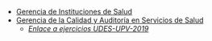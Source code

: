 - [Gerencia de Instituciones de Salud](https://www.udes.edu.co/programas-de-posgrado/gerencia-de-instituciones-de-salud)    
- [Gerencia de la Calidad y Auditoría en Servicios de Salud](https://www.udes.edu.co/programas-de-posgrado/gerencia-de-la-calidad-y-auditoria-en-servicios-de-salud)    
     - [*Enlace a ejercicios UDES-UPV-2019*](https://www.evernote.com/l/ADRo1I-SdzVAnrEfpuylvhdFCiVG7bVy68Y)